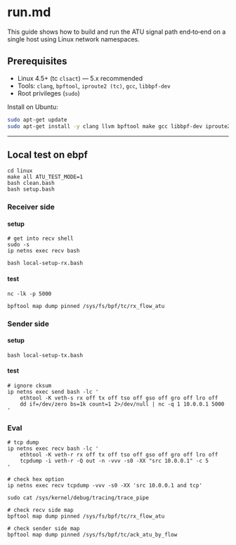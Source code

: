 # run.md

This guide shows how to build and run the ATU signal path end‑to‑end on a single host using Linux network namespaces.


## Prerequisites
- Linux 4.5+ (tc `clsact`) — 5.x recommended
- Tools: `clang`, `bpftool`, `iproute2 (tc)`, `gcc`, `libbpf-dev`
- Root privileges (`sudo`)

Install on Ubuntu:
```bash
sudo apt-get update
sudo apt-get install -y clang llvm bpftool make gcc libbpf-dev iproute2 net-tools ethtool
```

---

## Local test on ebpf


```
cd linux
make all ATU_TEST_MODE=1
bash clean.bash
bash setup.bash
```

### Receiver side

#### setup
```
# get into recv shell
sudo -s
ip netns exec recv bash

bash local-setup-rx.bash
```
#### test
```
nc -lk -p 5000

bpftool map dump pinned /sys/fs/bpf/tc/rx_flow_atu
```

### Sender side

#### setup
```
bash local-setup-tx.bash
```
#### test
```
# ignore cksum
ip netns exec send bash -lc '
    ethtool -K veth-s rx off tx off tso off gso off gro off lro off
    dd if=/dev/zero bs=1k count=1 2>/dev/null | nc -q 1 10.0.0.1 5000
'
```

### Eval
```
# tcp dump
ip netns exec recv bash -lc '
    ethtool -K veth-r rx off tx off tso off gso off gro off lro off
    tcpdump -i veth-r -Q out -n -vvv -s0 -XX "src 10.0.0.1" -c 5
'

# check hex option
ip netns exec recv tcpdump -vvv -s0 -XX 'src 10.0.0.1 and tcp' 

sudo cat /sys/kernel/debug/tracing/trace_pipe

# check recv side map
bpftool map dump pinned /sys/fs/bpf/tc/rx_flow_atu

# check sender side map
bpftool map dump pinned /sys/fs/bpf/tc/ack_atu_by_flow
```